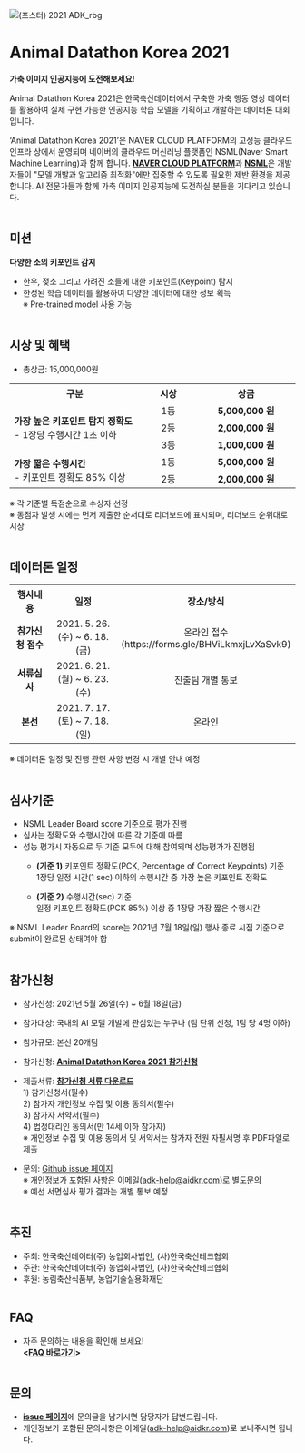 ![(포스터) 2021 ADK_rbg](https://user-images.githubusercontent.com/82010477/119617612-fa349f80-be3c-11eb-8464-f3a6632d36a7.jpg)




# Animal Datathon Korea 2021
<b> 가축 이미지 인공지능에 도전해보세요! </b><p>
Animal Datathon Korea 2021은 한국축산데이터에서 구축한 가축 행동 영상 데이터를 활용하여 실제 구현 가능한 인공지능 학습 모델을 기획하고 개발하는 데이터톤 대회입니다. <p>
‘Animal Datathon Korea 2021’은 NAVER CLOUD PLATFORM의 고성능 클라우드 인프라 상에서 운영되며 네이버의 클라우드 머신러닝 플랫폼인 NSML(Naver Smart Machine Learning)과 함께 합니다. <strong>[NAVER CLOUD PLATFORM](https://www.ncloud.com/)</strong>과 <strong>[NSML](https://ai.nsml.navercorp.com/intro)</strong>은 개발자들이 "모델 개발과 알고리즘 최적화"에만 집중할 수 있도록 필요한 제반 환경을 제공합니다. AI 전문가들과 함께 가축 이미지 인공지능에 도전하실 분들을 기다리고 있습니다.
<br><br>    
  
## 미션
  <b>다양한 소의 키포인트 감지</b><p>
- 한우, 젖소 그리고 가려진 소들에 대한 키포인트(Keypoint) 탐지
- 한정된 학습 데이터를 활용하여 다양한 데이터에 대한 정보 획득<br>
  ※ Pre-trained model 사용 가능 <br><br>
   
## 시상 및 혜택
- 총상금: 15,000,000원<br>
<table class="tbl_prize">
  <tr>
    <th width="380px">구분</th>
    <th width="150px">시상</th>
    <th width="230px">상금</th>
  </tr>
  <tr>
    <td rowspan="3">
      <strong>가장 높은 키포인트 탐지 정확도</strong><br>
      - 1장당 수행시간 1초 이하
    </td>
    <td align="center"> 1등 </td>
    <td align="center"> <b> 5,000,000 원 </b> </td>
  </tr>
    <tr>
    <td align="center"> 2등</td>
    <td align="center"> <strong> 2,000,000 원 </strong> </td>
   </tr>
    <tr>
    <td align="center"> 3등</td>
    <td align="center"> <strong> 1,000,000 원 </strong> </td>
   </tr>
 <tr>
    <td rowspan="2">
      <strong>가장 짧은 수행시간</strong><br>
      - 키포인트 정확도 85% 이상
    </td>
    <td align="center"> 1등 </td>
    <td align="center"> <strong> 5,000,000 원 </strong> </td>
 </tr>
 <tr>
    <td align="center"> 2등</td>
    <td align="center"> <b> 2,000,000 원 </b> </td>
 </tr>
</table>
  
  
※ 각 기준별 득점순으로 수상자 선정 <br>
※ 동점자 발생 시에는 먼저 제출한 순서대로 리더보드에 표시되며, 리더보드 순위대로 시상 <br><br>

   
## 데이터톤 일정
<table class="tbl_schedule">
  <tr>
    <th width="200px">행사내용</th>
    <th width="300px">일정</th>
    <th width="200px">장소/방식</th>
  </tr>
  <tr>
	  <tr height="65px">
    <td align="center">
      <strong>참가신청 접수</strong><br>
    </td>
    <td align="center"> 2021. 5. 26.(수) ~ 6. 18.(금)</td>
    <td align="center"> 온라인 접수<br> (https://forms.gle/BHViLkmxjLvXaSvk9)<br>
 </td>

  </tr>
    <tr height="65px">
    <td align="center">
      <strong>서류심사</strong><br>
    </td>
    <td align="center"">2021. 6. 21.(월) ~ 6. 23.(수)</td>
        <td align=center> 진출팀 개별 통보
    </td>
   </tr>
     <tr height="65px">
    <td align=center>
      <strong>본선</strong><br>
    </td>
    <td align="center">2021. 7. 17.(토) ~ 7. 18.(일) </td>
 <td align=center> 온라인
    </td>
   </tr>
</table>
※ 데이터톤 일정 및 진행 관련 사항 변경 시 개별 안내 예정<br><br>


## 심사기준
- NSML Leader Board score 기준으로 평가 진행 <br>
- 심사는 정확도와 수행시간에 따른 각 기준에 따름 <br>
- 성능 평가시 자동으로 두 기준 모두에 대해 참여되며 성능평가가 진행됨 <p>
  - <b>(기준 1)</b> 키포인트 정확도(PCK, Percentage of Correct Keypoints) 기준 <br>
            1장당 일정 시간(1 sec) 이하의 수행시간 중 가장 높은 키포인트 정확도 <p>
  - <b>(기준 2)</b> 수행시간(sec) 기준 <br>
            일정 키포인트 정확도(PCK 85%) 이상 중 1장당 가장 짧은 수행시간

※ NSML Leader Board의 score는 2021년 7월 18일(일) 행사 종료 시점 기준으로 submit이 완료된 상태여야 함 <br><br>

## 참가신청
- 참가신청: 2021년 5월 26일(수) ~ 6월 18일(금)
- 참가대상: 국내외 AI 모델 개발에 관심있는 누구나 (팀 단위 신청, 1팀 당 4명 이하)
- 참가규모: 본선 20개팀
- 참가신청: <b>[Animal Datathon Korea 2021 참가신청](https://forms.gle/BHViLkmxjLvXaSvk9)</b> <br>
- 제출서류: <b>[참가신청 서류 다운로드](https://github.com/AnimalDatathonKorea/adk2021/files/6552003/ADK.2021.zip)</b> <br>
              1) 참가신청서(필수) <br>
              2) 참가자 개인정보 수집 및 이용 동의서(필수) <br>
              3) 참가자 서약서(필수) <br>
              4) 법정대리인 동의서(만 14세 이하 참가자) <br>
※ 개인정보 수집 및 이용 동의서 및 서약서는 참가자 전원 자필서명 후 PDF파일로 제출 <br>
							

- 문의: [Github issue 페이지](https://github.com/AnimalDatathonKorea/adk2021/issues) <br>
※ 개인정보가 포함된 사항은 이메일(adk-help@aidkr.com)로 별도문의 <br>
※ 예선 서면심사 평가 결과는 개별 통보 예정 <br><br>


## 추진
- 주최: 한국축산데이터(주) 농업회사법인, (사)한국축산테크협회
- 주관: 한국축산데이터(주) 농업회사법인, (사)한국축산테크협회
- 후원: 농림축산식품부, 농업기술실용화재단 <br><br>
              

## FAQ
- 자주 문의하는 내용을 확인해 보세요! <br>
              <b> <[FAQ 바로가기](https://github.com/AnimalDatathonKorea/adk2021/blob/main/FAQ.md)> <br><br></b>

## 문의
- <strong>[issue 페이지](https://github.com/AnimalDatathonKorea/adk2021/issues)</strong>에 문의글을 남기시면 담당자가 답변드립니다. <br>
- 개인정보가 포함된 문의사항은 이메일(adk-help@aidkr.com)로 보내주시면 됩니다. 

